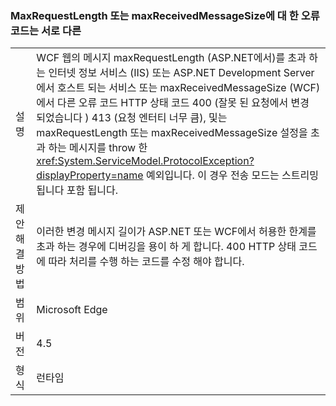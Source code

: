 ### <a name="error-codes-for-maxrequestlength-or-maxreceivedmessagesize-are-different"></a>MaxRequestLength 또는 maxReceivedMessageSize에 대 한 오류 코드는 서로 다른

|   |   |
|---|---|
|설명|WCF 웹의 메시지 maxRequestLength (ASP.NET에서)를 초과 하는 인터넷 정보 서비스 (IIS) 또는 ASP.NET Development Server에서 호스트 되는 서비스 또는 maxReceivedMessageSize (WCF)에서 다른 오류 코드 HTTP 상태 코드 400 (잘못 된 요청에서 변경 되었습니다 ) 413 (요청 엔터티 너무 큼), 및는 maxRequestLength 또는 maxReceivedMessageSize 설정을 초과 하는 메시지를 throw 한 <xref:System.ServiceModel.ProtocolException?displayProperty=name> 예외입니다. 이 경우 전송 모드는 스트리밍됩니다 포함 됩니다.|
|제안 해결 방법|이러한 변경 메시지 길이가 ASP.NET 또는 WCF에서 허용한 한계를 초과 하는 경우에 디버깅을 용이 하 게 합니다. 400 HTTP 상태 코드에 따라 처리를 수행 하는 코드를 수정 해야 합니다.|
|범위|Microsoft Edge|
|버전|4.5|
|형식|런타임|


